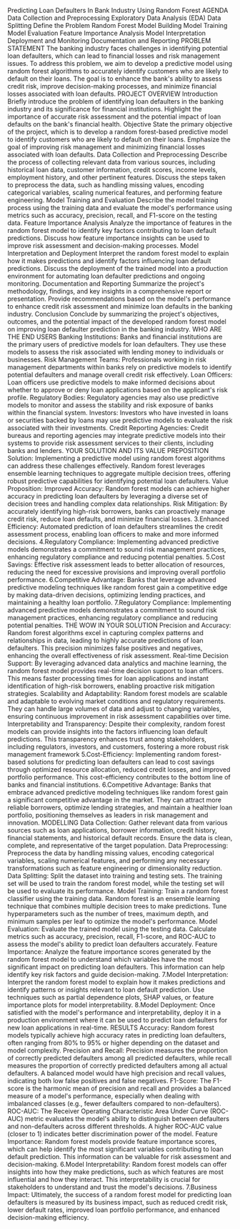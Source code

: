 Predicting Loan Defaulters In Bank Industry Using Random Forest
AGENDA
Data Collection and Preprocessing
Exploratory Data Analysis (EDA)
Data Splitting
Define the Problem
Random Forest Model Building
Model Training
Model Evaluation
Feature Importance Analysis
Model Interpretation
Deployment and Monitoring
Documentation and Reporting
PROBLEM STATEMENT
The banking industry faces challenges in identifying potential loan defaulters, which can lead to financial losses and risk management issues. To address this problem, we aim to develop a predictive model using random forest algorithms to accurately identify customers who are likely to default on their loans. The goal is to enhance the bank's ability to assess credit risk, improve decision-making processes, and minimize financial losses associated with loan defaults.
PROJECT OVERVIEW
Introduction
Briefly introduce the problem of identifying loan defaulters in the banking industry and its significance for financial institutions.
Highlight the importance of accurate risk assessment and the potential impact of loan defaults on the bank's financial health.
Objective
State the primary objective of the project, which is to develop a random forest-based predictive model to identify customers who are likely to default on their loans.
Emphasize the goal of improving risk management and minimizing financial losses associated with loan defaults.
Data Collection and Preprocessing
Describe the process of collecting relevant data from various sources, including historical loan data, customer information, credit scores, income levels, employment history, and other pertinent features.
Discuss the steps taken to preprocess the data, such as handling missing values, encoding categorical variables, scaling numerical features, and performing feature engineering.
Model Training and Evaluation
Describe the model training process using the training data and evaluate the model's performance using metrics such as accuracy, precision, recall, and F1-score on the testing data.
Feature Importance Analysis
Analyze the importance of features in the random forest model to identify key factors contributing to loan default predictions.
Discuss how feature importance insights can be used to improve risk assessment and decision-making processes.
Model Interpretation and Deployment
Interpret the random forest model to explain how it makes predictions and identify factors influencing loan default predictions.
Discuss the deployment of the trained model into a production environment for automating loan defaulter predictions and ongoing monitoring.
Documentation and Reporting
Summarize the project's methodology, findings, and key insights in a comprehensive report or presentation.
Provide recommendations based on the model's performance to enhance credit risk assessment and minimize loan defaults in the banking industry.
Conclusion
Conclude by summarizing the project's objectives, outcomes, and the potential impact of the developed random forest model on improving loan defaulter prediction in the banking industry.
WHO ARE THE END USERS
Banking Institutions: Banks and financial institutions are the primary users of predictive models for loan defaulters. They use these models to assess the risk associated with lending money to individuals or businesses.
Risk Management Teams: Professionals working in risk management departments within banks rely on predictive models to identify potential defaulters and manage overall credit risk effectively.
Loan Officers: Loan officers use predictive models to make informed decisions about whether to approve or deny loan applications based on the applicant's risk profile.
Regulatory Bodies: Regulatory agencies may also use predictive models to monitor and assess the stability and risk exposure of banks within the financial system.
Investors: Investors who have invested in loans or securities backed by loans may use predictive models to evaluate the risk associated with their investments.
Credit Reporting Agencies: Credit bureaus and reporting agencies may integrate predictive models into their systems to provide risk assessment services to their clients, including banks and lenders.
YOUR SOLUTION AND ITS VALUE PREPOSITION
Solution: Implementing a predictive model using random forest algorithms can address these challenges effectively. Random forest leverages ensemble learning techniques to aggregate multiple decision trees, offering robust predictive capabilities for identifying potential loan defaulters.
Value Proposition:
Improved Accuracy: Random forest models can achieve higher accuracy in predicting loan defaulters by leveraging a diverse set of decision trees and handling complex data relationships.
Risk Mitigation: By accurately identifying high-risk borrowers, banks can proactively manage credit risk, reduce loan defaults, and minimize financial losses.
3.Enhanced Efficiency: Automated prediction of loan defaulters streamlines the credit assessment process, enabling loan officers to make and more informed decisions.
4.Regulatory Compliance: Implementing advanced predictive models demonstrates a commitment to sound risk management practices, enhancing regulatory compliance and reducing potential penalties. 
5.Cost Savings: Effective risk assessment leads to better allocation of resources, reducing the need for excessive provisions and improving overall portfolio performance.
6.Competitive Advantage: Banks that leverage advanced predictive modeling techniques like random forest gain a competitive edge by making data-driven decisions, optimizing lending practices, and maintaining a healthy loan portfolio.
7.Regulatory Compliance: Implementing advanced predictive models demonstrates a commitment to sound risk management practices, enhancing regulatory compliance and reducing potential penalties.
THE WOW IN YOUR SOLUTION
Precision and Accuracy: Random forest algorithms excel in capturing complex patterns and relationships in data, leading to highly accurate predictions of loan defaulters. This precision minimizes false positives and negatives, enhancing the overall effectiveness of risk assessment.
Real-time Decision Support: By leveraging advanced data analytics and machine learning, the random forest model provides real-time decision support to loan officers. This means faster processing times for loan applications and instant identification of high-risk borrowers, enabling proactive risk mitigation strategies.
Scalability and Adaptability: Random forest models are scalable and adaptable to evolving market conditions and regulatory requirements. They can handle large volumes of data and adjust to changing variables, ensuring continuous improvement in risk assessment capabilities over time.
Interpretability and Transparency: Despite their complexity, random forest models can provide insights into the factors influencing loan default predictions. This transparency enhances trust among stakeholders, including regulators, investors, and customers, fostering a more robust risk management framework
5.Cost-Efficiency: Implementing random forest-based solutions for predicting loan defaulters can lead to cost savings through optimized resource allocation, reduced credit losses, and improved portfolio performance. This cost-efficiency contributes to the bottom line of banks and financial institutions.
6.Competitive Advantage: Banks that embrace advanced predictive modeling techniques like random forest gain a significant competitive advantage in the market. They can attract more reliable borrowers, optimize lending strategies, and maintain a healthier loan portfolio, positioning themselves as leaders in risk management and innovation.
MODELLING
Data Collection: Gather relevant data from various sources such as loan applications, borrower information, credit history, financial statements, and historical default records. Ensure the data is clean, complete, and representative of the target population.
Data Preprocessing: Preprocess the data by handling missing values, encoding categorical variables, scaling numerical features, and performing any necessary transformations such as feature engineering or dimensionality reduction.
Data Splitting: Split the dataset into training and testing sets. The training set will be used to train the random forest model, while the testing set will be used to evaluate its performance.
Model Training: Train a random forest classifier using the training data. Random forest is an ensemble learning technique that combines multiple decision trees to make predictions. Tune hyperparameters such as the number of trees, maximum depth, and minimum samples per leaf to optimize the model's performance.
Model Evaluation: Evaluate the trained model using the testing data. Calculate metrics such as accuracy, precision, recall, F1-score, and ROC-AUC to assess the model's ability to predict loan defaulters accurately.
Feature Importance: Analyze the feature importance scores generated by the random forest model to understand which variables have the most significant impact on predicting loan defaulters. This information can help identify key risk factors and guide decision-making.
7.Model Interpretation: Interpret the random forest model to explain how it makes predictions and identify patterns or insights relevant to loan default prediction. Use techniques such as partial dependence plots, SHAP values, or feature importance plots for model interpretability.
8.Model Deployment: Once satisfied with the model's performance and interpretability, deploy it in a production environment where it can be used to predict loan defaulters for new loan applications in real-time.
RESULTS
Accuracy: Random forest models typically achieve high accuracy rates in predicting loan defaulters, often ranging from 80% to 95% or higher depending on the dataset and model complexity.
Precision and Recall: Precision measures the proportion of correctly predicted defaulters among all predicted defaulters, while recall measures the proportion of correctly predicted defaulters among all actual defaulters. A balanced model would have high precision and recall values, indicating both low false positives and false negatives.
F1-Score: The F1-score is the harmonic mean of precision and recall and provides a balanced measure of a model's performance, especially when dealing with imbalanced classes (e.g., fewer defaulters compared to non-defaulters).
ROC-AUC: The Receiver Operating Characteristic Area Under Curve (ROC-AUC) metric evaluates the model's ability to distinguish between defaulters and non-defaulters across different thresholds. A higher ROC-AUC value (closer to 1) indicates better discrimination power of the model.
Feature Importance: Random forest models provide feature importance scores, which can help identify the most significant variables contributing to loan default prediction. This information can be valuable for risk assessment and decision-making.
6.Model Interpretability: Random forest models can offer insights into how they make predictions, such as which features are most influential and how they interact. This interpretability is crucial for stakeholders to understand and trust the model's decisions.
7.Business Impact: Ultimately, the success of a random forest model for predicting loan defaulters is measured by its business impact, such as reduced credit risk, lower default rates, improved loan portfolio performance, and enhanced decision-making efficiency.







